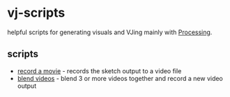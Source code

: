 # vj-scripts

helpful scripts for generating visuals and VJing mainly with [Processing](https://processing.org/).

## scripts

* [record a movie](/record_movie.pde) - records the sketch output to a video file
* [blend videos](/blend_videos.pde) - blend 3 or more videos together and record a new video output

